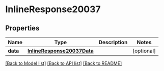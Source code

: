# InlineResponse20037

## Properties
Name | Type | Description | Notes
------------ | ------------- | ------------- | -------------
**data** | [**InlineResponse20037Data**](InlineResponse20037Data.md) |  | [optional] 

[[Back to Model list]](../README.md#documentation-for-models) [[Back to API list]](../README.md#documentation-for-api-endpoints) [[Back to README]](../README.md)


